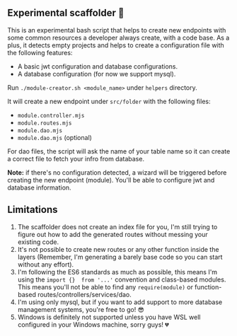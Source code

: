 ## Experimental scaffolder 🚀

This is an experimental bash script that helps to create new endpoints with some common resources a developer always create, with a code base. As a plus, it detects empty projects and helps to create a configuration file with the following features:

* A basic jwt configuration and database configurations.
* A database configuration (for now we support mysql).

Run `./module-creator.sh <module_name>` under `helpers` directory.

It will create a new endpoint under `src/folder` with the following files:

* `module.controller.mjs`
* `module.routes.mjs`
* `module.dao.mjs`
* `module.dao.mjs` (optional)

For dao files, the script will ask the name of your table name so it can create a correct file to fetch your infro from database.

**Note:** if there's no configuration detected, a wizard will be triggered before creating the new endpoint (module). You'll be able to configure jwt and database information.

## Limitations

1. The scaffolder does not create an index file for you, I'm still trying to figure out how to add the generated routes without messing your existing code.
2. It's not possible to create new routes or any other function inside the layers (Remember, I'm generating a barely base code so you can start without any effort).
3. I'm following the ES6 standards as much as possible, this means I'm using the `import {}  from '...'` convention and class-based modules. This means you'll not be able to find any `require(module)` or function-based routes/controllers/services/dao.
4. I'm using only mysql, but if you want to add support to more database management systems, you're free to go! 😎
5. Windows is definitely not supported unless you have WSL well configured in your Windows machine, sorry guys! 💔
